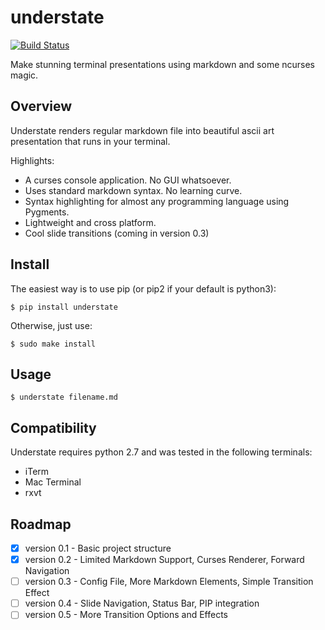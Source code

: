 understate
==========
[![Build Status](https://travis-ci.org/L3V3L9/understate.png)](https://travis-ci.org/L3V3L9/understate)

Make stunning terminal presentations using markdown and some ncurses magic.

Overview
--------
Understate renders regular markdown file into beautiful ascii art presentation that runs in your terminal.

Highlights:

* A curses console application. No GUI whatsoever.
* Uses standard markdown syntax. No learning curve.
* Syntax highlighting for almost any programming language using Pygments.
* Lightweight and cross platform.
* Cool slide transitions (coming in version 0.3)

Install
-------

The easiest way is to use pip (or pip2 if your default is python3):
   
    $ pip install understate 

Otherwise, just use:

    $ sudo make install

Usage
-----
   
    $ understate filename.md


Compatibility
-------------

Understate requires python 2.7 and was tested in the following terminals:

* iTerm
* Mac Terminal
* rxvt


Roadmap
-------

- [X] version 0.1 - Basic project structure
- [X] version 0.2 - Limited Markdown Support, Curses Renderer, Forward Navigation
- [ ] version 0.3 - Config File, More Markdown Elements, Simple Transition Effect
- [ ] version 0.4 - Slide Navigation, Status Bar, PIP integration
- [ ] version 0.5 - More Transition Options and Effects 
